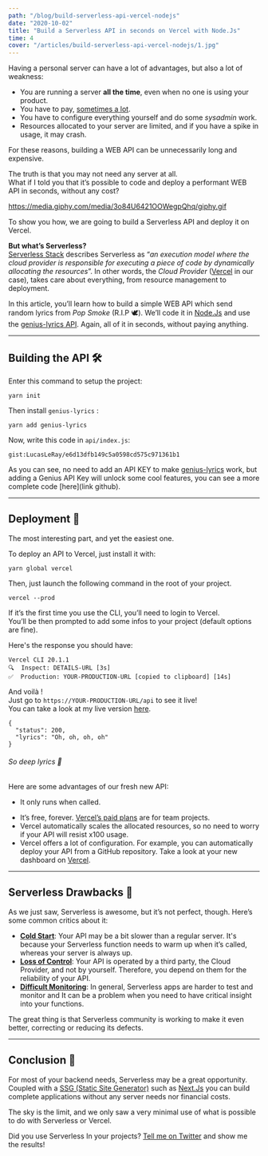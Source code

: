 ```yaml
---
path: "/blog/build-serverless-api-vercel-nodejs"
date: "2020-10-02"
title: "Build a Serverless API in seconds on Vercel with Node.Js"
time: 4
cover: "/articles/build-serverless-api-vercel-nodejs/1.jpg"
---
```


Having a personal server can have a lot of advantages, but also a lot of weakness:
- You are running a server **all the time**, even when no one is using your product.
- You have to pay, [sometimes a lot](https://www.webhostingsecretrevealed.net/website-hosting-cost/#5).
- You have to configure everything yourself and do some _sysadmin_ work.
- Resources allocated to your server are limited, and if you have a spike in usage, it may crash.

For these reasons, building a WEB API can be unnecessarily long and expensive.  

The truth is that you may not need any server at all.  
What if I told you that it’s possible to code and deploy a performant WEB API  in seconds, without any cost?

https://media.giphy.com/media/3o84U6421OOWegpQhq/giphy.gif

To show you how, we are going to build a Serverless API and deploy it on Vercel.

**But what’s Serverless?**  
[Serverless Stack](https://serverless-stack.com) describes Serverless as “_an execution model where the cloud provider is responsible for executing a piece of code by dynamically allocating the resources_”. In other words, the _Cloud Provider_ ([Vercel](https://vercel.com) in our case), takes care about everything, from resource management to deployment.

In this article, you’ll learn how to build a simple WEB API which send random lyrics from _Pop Smoke_ (R.I.P 🕊).
We’ll code it in [Node.Js](https://nodejs.org/) and use the [genius-lyrics API](https://genius-lyrics.zyrouge.gq).
Again, all of it in seconds, without paying anything.

---

## Building the API 🛠

Enter this command to setup the project:
```
yarn init
```

Then install  `genius-lyrics` :
```
yarn add genius-lyrics
```

Now, write this code in `api/index.js`:

`gist:LucasLeRay/e6d13dfb149c5a0598cd575c971361b1`

As you can see, no need to add an API KEY to make [genius-lyrics](https://genius-lyrics.zyrouge.gq) work, but adding a Genius API Key will unlock some cool features, you can see a more complete code [here](link github).

---

## Deployment 🍾
The most interesting part, and yet the easiest one.  

To deploy an API to Vercel, just install it with:
```
yarn global vercel
```

Then, just launch the following command in the root of your project.
```
vercel --prod
```

If it’s the first time you use the CLI, you’ll need to login to Vercel.  
You’ll be then prompted to add some infos to your project (default options are fine).

Here's the response you should have:
```
Vercel CLI 20.1.1
🔍  Inspect: DETAILS-URL [3s]
✅  Production: YOUR-PRODUCTION-URL [copied to clipboard] [14s]
```

And voilà !  
Just go to `https://YOUR-PRODUCTION-URL/api` to see it live!  
You can take a look at my live version [here](https://serverless-vercel-mu.vercel.app/api).

```
{
  "status": 200,
  "lyrics": "Oh, oh, oh, oh"
}
```
###### So deep lyrics 👀

Here are some advantages of our fresh new API:
- It only runs when called.
* It’s free, forever. [Vercel’s paid plans](https://vercel.com/pricing) are for team projects.
* Vercel automatically scales the allocated resources, so no need to worry if your API will resist x100 usage.
* Vercel offers a lot of configuration. For example, you can automatically deploy your API from a GitHub repository. Take a look at your new dashboard on [Vercel](https://vercel.com/dashboard).

---

## Serverless Drawbacks 🤔
As we just saw, Serverless is awesome, but it’s not perfect, though. Here’s some common critics about it:
- **[Cold Start](https://dashbird.io/blog/can-we-solve-serverless-cold-starts/)**: Your API may be a bit slower than a regular server. It's because your Serverless function needs to warm up when it’s called, whereas your server is always up.
- **[Loss of Control](https://www.oreilly.com/library/view/what-is-serverless/9781491984178/ch04.html#idm140542862552224)**: Your API is operated by a third party, the Cloud Provider, and not by yourself. Therefore, you depend on them for the reliability of your API.
- **[Difficult Monitoring](https://www.serverless.com/blog/serverless-monitoring-the-good-the-bad-and-the-ugly)**: In general, Serverless apps are harder to test and monitor and It can be a problem when you need to have critical insight into your functions.

The great thing is that Serverless community is working to make it even better, correcting or reducing its defects.

---

## Conclusion 🎉

For most of your backend needs, Serverless may be a great opportunity. Coupled with a [SSG (Static Site Generator)](https://www.staticgen.com) such as [Next.Js](https://nextjs.org) you can build complete applications without any server needs nor financial costs.

The sky is the limit, and we only saw a very minimal use of what is possible to do with Serverless or Vercel.

Did you use Serverless In your projects? [Tell me on Twitter](http://twitter.com/intent/tweet?text=Hey%20@Lucas_Le_Ray%20,%20) and show me the results!
